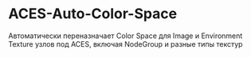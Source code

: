 # ACES-Auto-Color-Space
Автоматически переназначает Color Space для Image и Environment Texture узлов под ACES, включая NodeGroup и разные типы текстур
